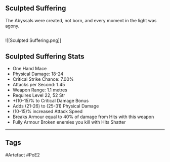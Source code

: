 ## Sculpted Suffering
The Abyssals were created, not born,
and every moment in the light was agony.
##
![[Sculpted Suffering.png]]
## Sculpted Suffering Stats
- One Hand Mace
- Physical Damage: 18-24
- Critical Strike Chance: 7.00%
- Attacks per Second: 1.45
- Weapon Range: 1.1 metres
- Requires Level 22, 52 Str
- +(10-15)% to Critical Damage Bonus
- Adds (21-26) to (25-31) Physical Damage
- (10-15)% increased Attack Speed
- Breaks Armour equal to 40% of damage from Hits with this weapon
- Fully Armour Broken enemies you kill with Hits Shatter


---
## Tags
#Artefact
#PoE2